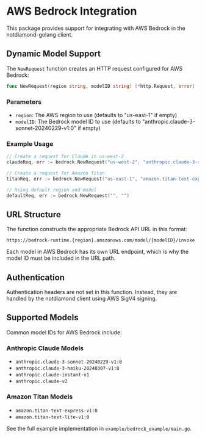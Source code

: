 # AWS Bedrock Integration

This package provides support for integrating with AWS Bedrock in the notdiamond-golang client.

## Dynamic Model Support

The `NewRequest` function creates an HTTP request configured for AWS Bedrock:

```go
func NewRequest(region string, modelID string) (*http.Request, error)
```

### Parameters

- `region`: The AWS region to use (defaults to "us-east-1" if empty)
- `modelID`: The Bedrock model ID to use (defaults to "anthropic.claude-3-sonnet-20240229-v1:0" if empty)

### Example Usage

```go
// Create a request for Claude in us-west-2
claudeReq, err := bedrock.NewRequest("us-west-2", "anthropic.claude-3-sonnet-20240229-v1:0")

// Create a request for Amazon Titan
titanReq, err := bedrock.NewRequest("us-east-1", "amazon.titan-text-express-v1:0")

// Using default region and model
defaultReq, err := bedrock.NewRequest("", "")
```

## URL Structure

The function constructs the appropriate Bedrock API URL in this format:

```
https://bedrock-runtime.{region}.amazonaws.com/model/{modelID}/invoke
```

Each model in AWS Bedrock has its own URL endpoint, which is why the model ID must be included in the URL path.

## Authentication

Authentication headers are not set in this function. Instead, they are handled by the notdiamond client using AWS SigV4 signing.

## Supported Models

Common model IDs for AWS Bedrock include:

### Anthropic Claude Models

- `anthropic.claude-3-sonnet-20240229-v1:0`
- `anthropic.claude-3-haiku-20240307-v1:0`
- `anthropic.claude-instant-v1`
- `anthropic.claude-v2`

### Amazon Titan Models

- `amazon.titan-text-express-v1:0`
- `amazon.titan-text-lite-v1:0`

See the full example implementation in `example/bedrock_example/main.go`.
